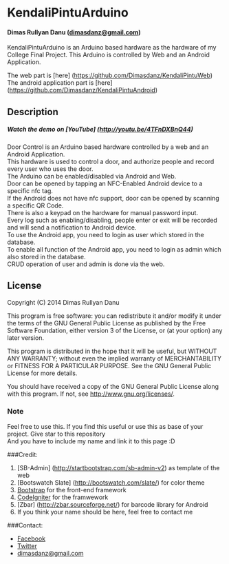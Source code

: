KendaliPintuArduino
===================
#### Dimas Rullyan Danu (dimasdanz@gmail.com)

KendaliPintuArduino is an Arduino based hardware as the hardware of my College Final Project. This Arduino is controlled by Web and an Android Application.

The web part is [here] (https://github.com/Dimasdanz/KendaliPintuWeb)  
The android application part is [here] (https://github.com/Dimasdanz/KendaliPintuAndroid)
##  Description
##### Watch the demo on [YouTube] (http://youtu.be/4TFnDXBnQ44)
Door Control is an Arduino based hardware controlled by a web and an Android Application.  
This hardware is used to control a door, and authorize people and record every user who uses the door.  
The Arduino can be enabled/disabled via Android and Web.  
Door can be opened by tapping an NFC-Enabled Android device to a specific nfc tag.  
If the Android does not have nfc support, door can be opened by scanning a specific QR Code.  
There is also a keypad on the hardware for manual password input.  
Every log such as enabling/disabling, people enter or exit will be recorded and will send a notification to Android device.  
To use the Android app, you need to login as user which stored in the database.  
To enable all function of the Android app, you need to login as admin which also stored in the database.  
CRUD operation of user and admin is done via the web.
## License
Copyright (C) 2014 Dimas Rullyan Danu

This program is free software: you can redistribute it and/or modify
it under the terms of the GNU General Public License as published by
the Free Software Foundation, either version 3 of the License, or
(at your option) any later version.

This program is distributed in the hope that it will be useful,
but WITHOUT ANY WARRANTY; without even the implied warranty of
MERCHANTABILITY or FITNESS FOR A PARTICULAR PURPOSE.  See the
GNU General Public License for more details.

You should have received a copy of the GNU General Public License
along with this program.  If not, see <http://www.gnu.org/licenses/>.
### Note
Feel free to use this. If you find this useful or use this as base of your project. Give star to this repository    
And you have to include my name and link it to this page :D

###Credit:
 1. [SB-Admin] (http://startbootstrap.com/sb-admin-v2) as template of the web
 1. [Bootswatch Slate] (http://bootswatch.com/slate/) for color theme
 1. [Bootstrap](http://www.getbootstrap.com/) for the front-end framework
 1. [CodeIgniter](http://ellislab.com/codeigniter/) for the framwework
 1. [Zbar] (http://zbar.sourceforge.net/) for barcode library for Android
 1. If you think your name should be here, feel free to contact me

###Contact:
 + [Facebook](http://www.facebook.com/Dimasdanz)
 + [Twitter](http://www.twitter.com/Dimasdanz)
 + dimasdanz@gmail.com
